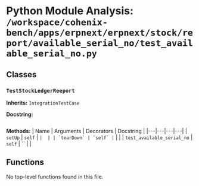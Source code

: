 # Python Module Analysis: `/workspace/cohenix-bench/apps/erpnext/erpnext/stock/report/available_serial_no/test_available_serial_no.py`

## Classes

### `TestStockLedgerReeport`
**Inherits:** `IntegrationTestCase`


**Docstring:**
```

```

**Methods:**
| Name | Arguments | Decorators | Docstring |
|---|---|---|---|
| `setUp` | `self` | `` |  |
| `tearDown` | `self` | `` |  |
| `test_available_serial_no` | `self` | `` |  |





## Functions

No top-level functions found in this file.
